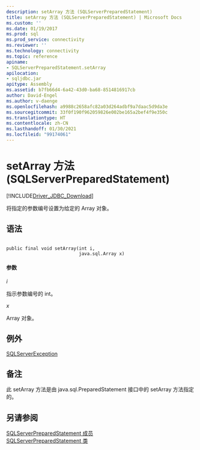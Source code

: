 ```yaml
---
description: setArray 方法 (SQLServerPreparedStatement)
title: setArray 方法 (SQLServerPreparedStatement) | Microsoft Docs
ms.custom: ''
ms.date: 01/19/2017
ms.prod: sql
ms.prod_service: connectivity
ms.reviewer: ''
ms.technology: connectivity
ms.topic: reference
apiname:
- SQLServerPreparedStatement.setArray
apilocation:
- sqljdbc.jar
apitype: Assembly
ms.assetid: b7fb66d4-6a42-43d0-ba68-8514816917cb
author: David-Engel
ms.author: v-daenge
ms.openlocfilehash: a9988c2658afc82a03d264adbf9a7daac5d9da3e
ms.sourcegitcommit: 33f0f190f962059826e002be165a2bef4f9e350c
ms.translationtype: HT
ms.contentlocale: zh-CN
ms.lasthandoff: 01/30/2021
ms.locfileid: "99174061"
---
```

# <a name="setarray-method-sqlserverpreparedstatement"></a>setArray 方法 (SQLServerPreparedStatement)
[!INCLUDE[Driver_JDBC_Download](../../../includes/driver_jdbc_download.md)]

  将指定的参数编号设置为给定的 Array 对象。  
  
## <a name="syntax"></a>语法  
  
```  
  
public final void setArray(int i,  
                           java.sql.Array x)  
```  
  
#### <a name="parameters"></a>参数  
 *i*  
  
 指示参数编号的 int。  
  
 *x*  
  
 Array 对象。  
  
## <a name="exceptions"></a>例外  
 [SQLServerException](../../../connect/jdbc/reference/sqlserverexception-class.md)  
  
## <a name="remarks"></a>备注  
 此 setArray 方法是由 java.sql.PreparedStatement 接口中的 setArray 方法指定的。  
  
## <a name="see-also"></a>另请参阅  
 [SQLServerPreparedStatement 成员](../../../connect/jdbc/reference/sqlserverpreparedstatement-members.md)   
 [SQLServerPreparedStatement 类](../../../connect/jdbc/reference/sqlserverpreparedstatement-class.md)  
  
  
